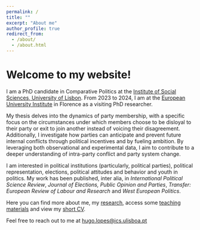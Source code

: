 ```yaml
---
permalink: /
title: ""
excerpt: "About me"
author_profile: true
redirect_from: 
  - /about/
  - /about.html
---
```


Welcome to my website!
======

I am a PhD candidate in Comparative Politics at the [Institute of Social Sciences, University of Lisbon](https://www.ics.ulisboa.pt/). From 2023 to 2024, I am at the [European University Institute](https://www.eui.eu/en/academic-units/political-and-social-sciences) in Florence as a visiting PhD researcher.

My thesis delves into the dynamics of party membership, with a specific focus on the circumstances under which members choose to be disloyal to their party or exit to join another instead of voicing their disagreement. Additionally, I investigate how parties can anticipate and prevent future internal conflicts through political incentives and by fueling ambition. By leveraging both observational and experimental data, I aim to contribute to a deeper understanding of intra-party conflict and party system change.

I am interested in political institutions (particularly, political parties), political representation, elections, political attitudes and behavior and youth in politics. My work has been published, inter alia, in <i>International Political Science Review</i>, <i>Journal of Elections, Public Opinion and Parties</i>, <i>Transfer: European Review of Labour and Research</i> and <i>West European Politics</i>. 

Here you can find more about me, my [research](https://hugoferrinholopes.github.io/publications/), access some [teaching materials](https://hugoferrinholopes.github.io/teaching/) and view my [short CV](https://hugoferrinholopes.github.io/cv/).

Feel free to reach out to me at [hugo.lopes@ics.ulisboa.pt](hugo.lopes@ics.ulisboa.pt)
